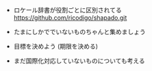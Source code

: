 - ロケール辞書が役割ごとに区別されてる
https://github.com/ricodigo/shapado.git


- たまにしかででいないものちゃんと集めましょう
- 目標を決めよう (期限を決める)
- まだ国際化対応していないものについても考える







